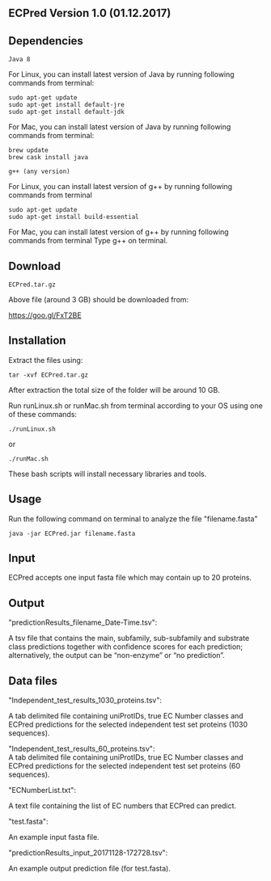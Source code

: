 ## ECPred Version 1.0 (01.12.2017)

## Dependencies
```
Java 8 
```
For Linux, you can install latest version of Java by running following commands from terminal:
```
sudo apt-get update
sudo apt-get install default-jre
sudo apt-get install default-jdk
```
For Mac, you can install latest version of Java by running following commands from terminal:
```
brew update
brew cask install java
```
```
g++ (any version)
```
For Linux, you can install latest version of g++ by running following commands from terminal
```
sudo apt-get update
sudo apt-get install build-essential
```
For Mac, you can install latest version of g++ by running following commands from terminal
Type g++ on terminal.
## Download
```
ECPred.tar.gz
```
Above file (around 3 GB) should be downloaded from:

https://goo.gl/FxT2BE

## Installation

Extract the files using: <br />
```
tar -xvf ECPred.tar.gz  
```
After extraction the total size of the folder will be around 10 GB. <br />

Run runLinux.sh or runMac.sh from terminal according to your OS using one of these commands: <br />
```
./runLinux.sh 
```
or <br />
```
./runMac.sh
```
These bash scripts will install necessary libraries and tools.

## Usage

Run the following command on terminal to analyze the file "filename.fasta"  <br />
```
java -jar ECPred.jar filename.fasta
```
## Input

ECPred accepts one input fasta file which may contain up to 20 proteins.

## Output

"predictionResults_filename_Date-Time.tsv": <br />

A tsv file that contains the main, subfamily, sub-subfamily and substrate class predictions together with confidence scores for each prediction; alternatively, the output can be “non-enzyme” or “no prediction”.

## Data files

"Independent_test_results_1030_proteins.tsv":

A tab delimited file containing uniProtIDs, true EC Number classes and ECPred predictions for the selected independent test set proteins (1030 sequences).

"Independent_test_results_60_proteins.tsv": <br />
A tab delimited file containing uniProtIDs, true EC Number classes and ECPred predictions for the selected independent test set proteins (60 sequences).  <br />

"ECNumberList.txt":  <br />

A text file containing the list of EC numbers that ECPred can predict.  <br />

"test.fasta":  <br />

An example input fasta file.  <br />

"predictionResults_input_20171128-172728.tsv":  <br />

An example output prediction file (for test.fasta).
